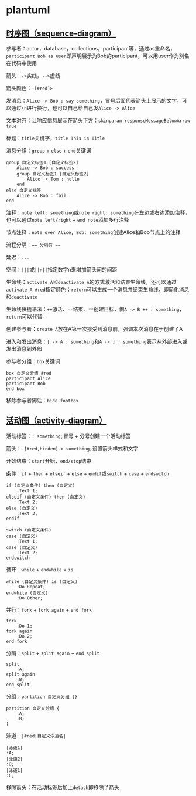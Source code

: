# plantuml

## [时序图（sequence-diagram）](https://plantuml.com/zh/sequence-diagram)

参与者：actor，database，collections，participant等，通过as重命名，`participant Bob as user`即声明展示为Bob的participant，可以用user作为别名在代码中使用

箭头：`->`实线，`-->`虚线

箭头颜色：`-[#red]>`

发消息：`Alice -> Bob : say something`，冒号后面代表箭头上展示的文字，可以通过`\n`进行换行，也可以自己给自己发`Alice -> Alice`

文本对齐：让响应信息展示在箭头下方：`skinparam responseMessageBelowArrow true`

标题：`title`关键字，`title This is Title`

消息分组：`group` + `else` + `end`关键词

```plantuml
group 自定义标签1 [自定义标签2]
    Alice -> Bob : success
    group 自定义标签1 [自定义标签2]
        Alice -> Tom : hello
    end
else 自定义标签
    Alice -> Bob : fail
end
```

注释：`note left: something`或`note right: something`在左边或右边添加注释，也可以通过`note left/right` + `end note`添加多行注释

节点注释：`note over Alice, Bob: something`创建Alice和Bob节点上的注释

流程分隔：`== 分隔符 ==`

延迟：`...`

空间：`|||`或`||n||`指定数字n来增加箭头间的间距

生命线：`activate A`和`deactivate A`的方式激活和结束生命线，还可以通过`activate A #red`指定颜色；`return`可以生成一个消息并结束生命线，即简化消息和`deactivate`

生命线快捷语法：`++`激活、`--`结束、`**`创建目标，例`A -> B ++ : something`，`return`可以代替`--`

创建参与者：`create A`放在A第一次接受到消息前，强调本次消息在于创建了A

进入和发出消息：`[ -> A : something`和`A -> ] : something`表示从外部进入或发出消息到外部

参与者分组：`box`关键词

```plantuml
box 自定义分组 #red
participant Alice
participant Bob
end box
```

移除参与者脚注：`hide footbox`

## [活动图（activity-diagram）](https://plantuml.com/zh/activity-diagram-beta)

活动标签：`: something;`冒号 + 分号创建一个活动标签

箭头：`-[#red,hidden]-> something;`设置箭头样式和文字

开始结束：`start`开始，`end/stop`结束

条件：`if` + `then` + `elseif` + `else` + `endif`或`switch` + `case` + `endswitch`

```plantuml
if (自定义条件) then (自定义)
    :Text 1;
elseif (自定义条件) then (自定义)
    :Text 2;
else (自定义)
    :Text 3;
endif
```

```plantuml
switch (自定义条件)
case (自定义)
    :Text 1;
case (自定义)
    :Text 2;
endswitch
```

循环：`while` + `endwhile` + `is`

```plantuml
while (自定义条件) is (自定义)
    :Do Repeat;
endwhile (自定义)
    :Do Other;
```

并行：`fork` + `fork again` + `end fork`

```plantuml
fork 
    :Do 1;
fork again
    :Do 2;
end fork
```

分隔：`split` + `split again` + `end split`

```plantuml
split
    :A;
split again
    :B;
end split
```

分组：`partition 自定义分组 {}`

```plantuml
partition 自定义分组 {
    :A;
    :B;
}
```

泳道：`|#red|自定义泳道名|`

```plantuml
|泳道1|
:A;
|泳道2|
:B;
|泳道1|
:C;
```

移除箭头：在活动标签后加上`detach`即移除了箭头


